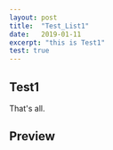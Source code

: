 ```yaml
---
layout: post
title:  "Test_List1"
date:   2019-01-11
excerpt: "this is Test1"
test: true
---
```





## Test1

That's all.

## Preview
